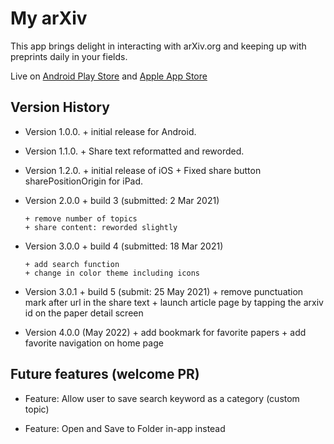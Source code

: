 # My arXiv

This app brings delight in interacting with arXiv.org and keeping up with preprints daily in your fields.

Live on [Android Play Store](https://play.google.com/store/apps/details?id=org.yuguang.my_arxiv) and [Apple App Store](https://apps.apple.com/au/app/my-arxiv/id1537953839)


## Version History

-   Version 1.0.0. + initial release for Android.

-   Version 1.1.0. + Share text reformatted and reworded.

-   Version 1.2.0. + initial release of iOS + Fixed share button sharePositionOrigin for iPad.

-   Version 2.0.0 + build 3 (submitted: 2 Mar 2021) 

        + remove number of topics 
        + share content: reworded slightly

-   Version 3.0.0 + build 4 (submitted: 18 Mar 2021) 

        + add search function 
        + change in color theme including icons


-   Version 3.0.1 + build 5 (submit: 25 May 2021) 
        + remove punctuation mark after url in the share text
        + launch article page by tapping the arxiv id on the paper detail screen


-   Version 4.0.0   (May 2022)
        + add bookmark for favorite papers 
        + add favorite navigation on home page

        

## Future features (welcome PR)

+ Feature: Allow user to save search keyword as a category (custom topic)

+ Feature: Open and Save to Folder in-app instead 


